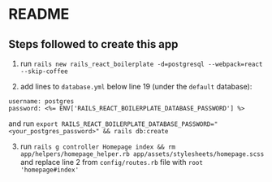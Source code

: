 # README

## Steps followed to create this app
1. run `rails new rails_react_boilerplate -d=postgresql --webpack=react --skip-coffee`

2. add lines to `database.yml` below line 19 (under the `default` database):
```
username: postgres
password: <%= ENV['RAILS_REACT_BOILERPLATE_DATABASE_PASSWORD'] %>
```
and run `export RAILS_REACT_BOILERPLATE_DATABASE_PASSWORD="<your_postgres_password>" && rails db:create`

3. run `rails g controller Homepage index && rm app/helpers/homepage_helper.rb app/assets/stylesheets/homepage.scss` and replace line 2 from `config/routes.rb` file with `root 'homepage#index'`
